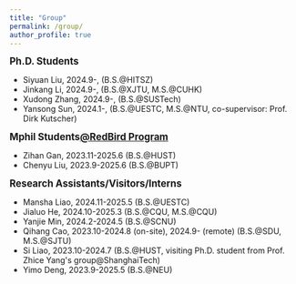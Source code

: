 ```yaml
---
title: "Group"
permalink: /group/
author_profile: true
---
```


<big>**Ph.D. Students**</big>

- Siyuan Liu, 2024.9-, (B.S.@HITSZ)
- Jinkang Li, 2024.9-, (B.S.@XJTU, M.S.@CUHK)
- Xudong Zhang, 2024.9-, (B.S.@SUSTech)
- Yansong Sun, 2024.1-, (B.S.@UESTC, M.S.@NTU, co-supervisor: Prof. Dirk Kutscher)

<big>**Mphil Students[@RedBird Program](https://vptlo.hkust-gz.edu.cn/rbm/)**</big>

- Zihan Gan, 2023.11-2025.6 (B.S.@HUST)
- Chenyu Liu, 2023.9-2025.6 (B.S.@BUPT)

<big>**Research Assistants/Visitors/Interns**</big>

- Mansha Liao, 2024.11-2025.5 (B.S.@UESTC)
- Jialuo He, 2024.10-2025.3 (B.S.@CQU, M.S.@CQU)
- Yanjie Min, 2024.2-2024.5 (B.S.@SCNU)
- Qihang Cao, 2023.10-2024.8 (on-site), 2024.9- (remote) (B.S.@SDU, M.S.@SJTU)
- Si Liao, 2023.10-2024.7 (B.S.@HUST, visiting Ph.D. student from Prof. Zhice Yang's group@ShanghaiTech)
- Yimo Deng, 2023.9-2025.5 (B.S.@NEU)
